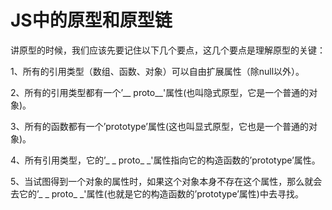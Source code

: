 # JS中的原型和原型链
讲原型的时候，我们应该先要记住以下几个要点，这几个要点是理解原型的关键：

1、所有的引用类型（数组、函数、对象）可以自由扩展属性（除null以外）。

2、所有的引用类型都有一个’__ proto__'属性(也叫隐式原型，它是一个普通的对象)。

3、所有的函数都有一个’prototype’属性(这也叫显式原型，它也是一个普通的对象)。

4、所有引用类型，它的’_ _ proto_ _'属性指向它的构造函数的’prototype’属性。

5、当试图得到一个对象的属性时，如果这个对象本身不存在这个属性，那么就会去它的’_ _ proto_ _'属性(也就是它的构造函数的’prototype’属性)中去寻找。
